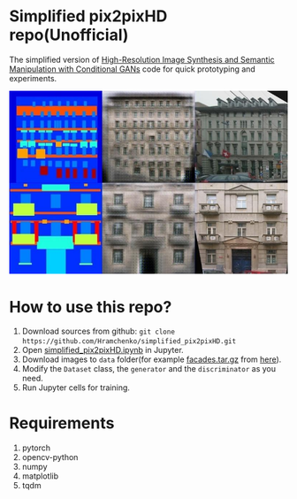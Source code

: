 # Simplified pix2pixHD repo(Unofficial)

The simplified version of [High-Resolution Image Synthesis and Semantic Manipulation with Conditional GANs](https://github.com/NVIDIA/pix2pixHD/) code for quick prototyping and experiments.

![Example](./image.jpg)

# How to use this repo?
1. Download sources from github: `git clone https://github.com/Hramchenko/simplified_pix2pixHD.git`
2. Open [simplified_pix2pixHD.ipynb](./pix2pixHD.ipynb) in Jupyter.
3. Download images to `data` folder(for example [facades.tar.gz](http://efrosgans.eecs.berkeley.edu/pix2pix/datasets/facades.tar.gz) from [here](http://efrosgans.eecs.berkeley.edu/pix2pix/datasets/)).
4. Modify the `Dataset` class, the `generator` and the `discriminator` as you need.
5. Run Jupyter cells for training.

# Requirements
1. pytorch
2. opencv-python
3. numpy
4. matplotlib
5. tqdm
